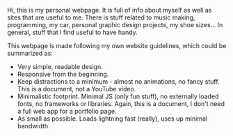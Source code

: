 Hi, this is my personal webpage. It is full of info about myself as well as sites
that are useful to me. There is stuff related to music making, programming, my car,
personal graphic design projects, my shoe sizes... In general, stuff that I find
useful to have handy.

This webpage is made following my own website guidelines, which could be
summarized as:
* Very simple, readable design.
* Responsive from the beginning.
* Keep distractions to a minimum - almost no animations, no fancy stuff. This
  is a document, not a YouTube video.
* Minimalistic footprint. Minimal JS (only fun stuff), no externally loaded fonts,
  no frameworks or libraries. Again, this is a document, I don't need a full web app
  for a portfolio page.
* As small as possible. Loads lightning fast (really), uses up minimal bandwidth.
